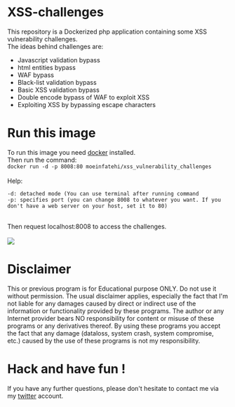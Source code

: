 # XSS-challenges
This repository is a Dockerized php application containing some XSS vulnerability challenges.<br>
The ideas behind challenges are:</br>
* Javascript validation bypass
* html entities bypass
* WAF bypass
* Black-list validation bypass
* Basic XSS validation bypass
* Double encode bypass of WAF to exploit XSS
* Exploiting XSS by bypassing escape characters


# Run this image
To run this image you need <a href="https://docs.docker.com/install">docker</a> installed.</br>
Then run the command:</br>
```docker run -d -p 8008:80 moeinfatehi/xss_vulnerability_challenges```</br></br>
Help:
```
-d: detached mode (You can use terminal after running command
-p: specifies port (you can change 8008 to whatever you want. If you don't have a web server on your host, set it to 80)
```
</br>
Then request localhost:8008 to access the challenges.</br></br>

<img src="https://i.imgur.com/UTAVmoG.png">

# Disclaimer
This or previous program is for Educational purpose ONLY. Do not use it without permission. The usual disclaimer applies, especially the fact that I'm not liable for any damages caused by direct or indirect use of the information or functionality provided by these programs. The author or any Internet provider bears NO responsibility for content or misuse of these programs or any derivatives thereof. By using these programs you accept the fact that any damage (dataloss, system crash, system compromise, etc.) caused by the use of these programs is not my responsibility.

# Hack and have fun !
If you have any further questions, please don't hesitate to contact me via my <a href="https://twitter.com/MoeinFatehi">twitter</a> account.
